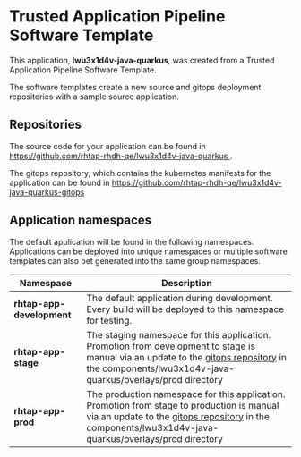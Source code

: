 # Trusted Application Pipeline Software Template

This application, **lwu3x1d4v-java-quarkus**, was created from a Trusted Application Pipeline Software Template.

The software templates create a new source and gitops deployment repositories with a sample source application. 

## Repositories

The source code for your application can be found in [https://github.com/rhtap-rhdh-qe/lwu3x1d4v-java-quarkus ](https://github.com/rhtap-rhdh-qe/lwu3x1d4v-java-quarkus ).
 
The gitops repository, which contains the kubernetes manifests for the application can be found in 
[https://github.com/rhtap-rhdh-qe/lwu3x1d4v-java-quarkus-gitops ](https://github.com/rhtap-rhdh-qe/lwu3x1d4v-java-quarkus-gitops ) 

## Application namespaces 

The default application will be found in the following namespaces. Applications can be deployed into unique namespaces or multiple software templates can also bet generated into the same group namespaces.  

|  Namespace   |  Description   |  
| -------- | -------- |   
| **rhtap-app-development** | The default application during development. Every build will be deployed to this namespace for testing. | 
| **rhtap-app-stage** | The staging namespace for this application. Promotion from development to stage is manual via an update to the [gitops repository](https://github.com/rhtap-rhdh-qe/lwu3x1d4v-java-quarkus-gitops ) in the components/lwu3x1d4v-java-quarkus/overlays/prod directory |  
| **rhtap-app-prod** | The production namespace for this application. Promotion from stage to production is manual via an update to the [gitops repository](https://github.com/rhtap-rhdh-qe/lwu3x1d4v-java-quarkus-gitops ) in the components/lwu3x1d4v-java-quarkus/overlays/prod directory | 